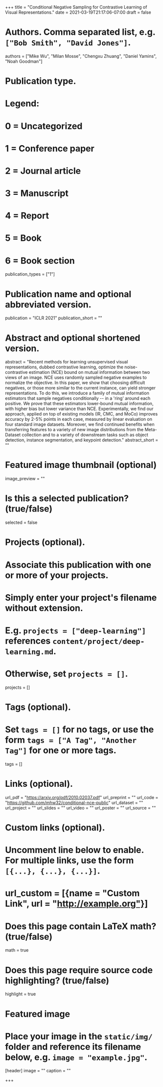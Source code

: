+++
title = "Conditional Negative Sampling for Contrastive Learning of Visual Representations."
date = 2021-03-19T21:17:06-07:00
draft = false

# Authors. Comma separated list, e.g. `["Bob Smith", "David Jones"]`.
authors = ["Mike Wu", "Milan Mosse", "Chengxu Zhuang", "Daniel Yamins", "Noah Goodman"]

# Publication type.
# Legend:
# 0 = Uncategorized
# 1 = Conference paper
# 2 = Journal article
# 3 = Manuscript
# 4 = Report
# 5 = Book
# 6 = Book section
publication_types = ["1"]

# Publication name and optional abbreviated version.
publication = "ICLR 2021"
publication_short = ""

# Abstract and optional shortened version.
abstract = "Recent methods for learning unsupervised visual representations, dubbed contrastive learning, optimize the noise-contrastive estimation (NCE) bound on mutual information between two views of an image. NCE uses randomly sampled negative examples to normalize the objective. In this paper, we show that choosing difficult negatives, or those more similar to the current instance, can yield stronger representations. To do this, we introduce a family of mutual information estimators that sample negatives conditionally -- in a 'ring' around each positive. We prove that these estimators lower-bound mutual information, with higher bias but lower variance than NCE. Experimentally, we find our approach, applied on top of existing models (IR, CMC, and MoCo) improves accuracy by 2-5% points in each case, measured by linear evaluation on four standard image datasets. Moreover, we find continued benefits when transferring features to a variety of new image distributions from the Meta-Dataset collection and to a variety of downstream tasks such as object detection, instance segmentation, and keypoint detection."
abstract_short = ""

# Featured image thumbnail (optional)
image_preview = ""

# Is this a selected publication? (true/false)
selected = false

# Projects (optional).
#   Associate this publication with one or more of your projects.
#   Simply enter your project's filename without extension.
#   E.g. `projects = ["deep-learning"]` references `content/project/deep-learning.md`.
#   Otherwise, set `projects = []`.
projects = []

# Tags (optional).
#   Set `tags = []` for no tags, or use the form `tags = ["A Tag", "Another Tag"]` for one or more tags.
tags = []

# Links (optional).
url_pdf = "https://arxiv.org/pdf/2010.02037.pdf"
url_preprint = ""
url_code = "https://github.com/mhw32/conditional-nce-public"
url_dataset = ""
url_project = ""
url_slides = ""
url_video = ""
url_poster = ""
url_source = ""

# Custom links (optional).
#   Uncomment line below to enable. For multiple links, use the form `[{...}, {...}, {...}]`.
# url_custom = [{name = "Custom Link", url = "http://example.org"}]

# Does this page contain LaTeX math? (true/false)
math = true 

# Does this page require source code highlighting? (true/false)
highlight = true

# Featured image
# Place your image in the `static/img/` folder and reference its filename below, e.g. `image = "example.jpg"`.
[header]
image = ""
caption = ""

+++
